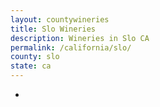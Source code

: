 ```yaml
---
layout: countywineries
title: Slo Wineries
description: Wineries in Slo CA
permalink: /california/slo/
county: slo
state: ca
---
```

-
